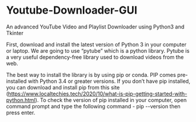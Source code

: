 # Youtube-Downloader-GUI
An advanced YouTube Video and Playlist Downloader using Python3 and Tkinter

First, download and install the latest version of Python 3 in your computer or laptop. We are going to use “pytube” which is a python library. Pytube is a very useful dependency-free library used to download videos from the web.

The best way to install the library is by using pip or conda. PIP comes pre-installed with Python 3.4 or greater versions. If you don’t have pip installed, you can download and install pip from this site (https://www.localtechies.tech/2020/10/what-is-pip-getting-started-with-python.html).
To check the version of pip installed in your computer, open command prompt and type the following command - pip --version then press enter.
